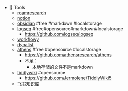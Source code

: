 - 🔧 Tools
	- [roamresearch](https://roamresearch.com/)
	- [notion](https://www.notion.so/)
	- [obsidian](https://obsidian.md/) #free #markdown #localstorage
	- [logseq](https://logseq.com/) #free#opensource#markdown#localstorage
		- https://github.com/logseq/logseq
	- [workflowy](https://workflowy.com/)
	- [dynalist](https://dynalist.io/)
	- [athens](https://www.athensresearch.org/) #free #opensource #localstorage
		- https://github.com/athensresearch/athens
		- 不足：
			- 本地存储的文件不是markdown
	- [tiddlywiki](https://tiddlywiki.com/) #opensource
		- https://github.com/Jermolene/TiddlyWiki5
	- [飞书知识库](https://www.feishu.cn/product/wiki)